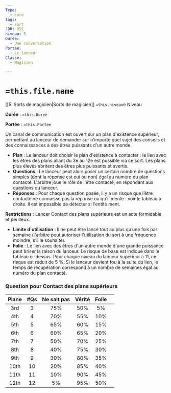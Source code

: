```yaml
---
Type:
  - core
tags:
  - sort
JDR: OSE
niveau: 5
Duree:
  - Une conversation
Portee:
  - Le lanceur
Classe:
  - Magicien

---
```

# `=this.file.name`  

[[5. Sorts de magicien|Sorts de magicien]] `=this.niveau`e Niveau

**Durée** : `=this.Duree` 

**Portée** : `=this.Portee`

Un canal de communication est ouvert sur un plan d'existence supérieur, permettant au lanceur de demander sur n'importe quel sujet des conseils et des connaissances à des êtres puissants d'un autre monde.

- **Plan** : Le lanceur doit choisir le plan d'existence à contacter : le lien avec les êtres des plans allant du 3e au 12e est possible via ce sort. Les plans plus élevés abritent des êtres plus puissants et avertis.
- **Questions** : Le lanceur peut alors poser un certain nombre de questions simples (dont la réponse est oui ou non) égal au numéro du plan contacté. L'arbitre joue le rôle de l'être contacté, en répondant aux questions du lanceur.
- **Réponses** : Pour chaque question posée, il y a un risque que l’être contacté ne connaisse pas la réponse ou qu'il mente : voir le tableau à droite. Il est impossible de détecter si l'entité ment.

**Restrictions** : Lancer Contact des plans supérieurs est un acte formidable et périlleux.

- **Limite d'utilisation** : Il ne peut être lancé tout au plus qu’une fois par semaine (l'arbitre peut autoriser l'utilisation du sort à une fréquence moindre, s’il le souhaite).
- **Folie** : Le lien avec des êtres d'un autre monde d'une grande puissance peut briser la raison du lanceur. Le risque de base est indiqué dans le tableau ci-dessus. Pour chaque niveau du lanceur supérieur à 11, ce risque est réduit de 5 %. Si le lanceur devient fou à la suite du lien, le temps de récupération correspond à un nombre de semaines égal au numéro du plan contacté.


### Question pour Contact des plans supérieurs

| Plane | #Qs | Ne sait pas | Vérité | Folie |  |
| :--: | :--: | :--: | :--: | :--: | ---- |
| 3rd | 3 | 75% | 50% | 5% |  |
| 4th | 4 | 70% | 55% | 10% |  |
| 5th | 5 | 65% | 60% | 15% |  |
| 6th | 6 | 60% | 65% | 20% |  |
| 7th | 7 | 50% | 70% | 25% |  |
| 8th | 8 | 40% | 75% | 30% |  |
| 9th | 9 | 30% | 80% | 35% |  |
| 10th | 10 | 20% | 85% | 40% |  |
| 11th | 11 | 10% | 90% | 45% |  |
| 12th | 12 | 5% | 95% | 50% |  |